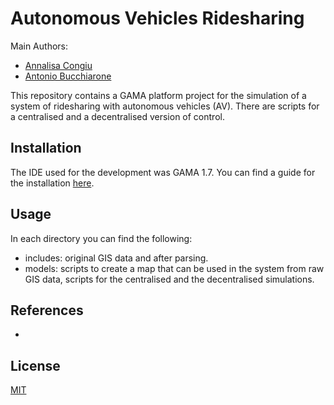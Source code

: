 # Autonomous Vehicles Ridesharing

Main Authors:
- [Annalisa Congiu](mailto:annalisa.congiu@studenti.unitn.it)
- [Antonio Bucchiarone](mailto:)

This repository contains a GAMA platform project for the simulation of a system
of ridesharing with autonomous vehicles (AV). There are scripts for a centralised and a decentralised
version of control.

## Installation

The IDE used for the development was GAMA 1.7.
You can find a guide for the installation [here](https://github.com/gama-platform/gama/wiki/Installation).

## Usage

In each directory you can find the following:
 * includes: original GIS data and after parsing.
 * models: scripts to create a map that can be used in the system from raw GIS data,
    scripts for the centralised and the decentralised simulations.

## References
* 



## License
[MIT](https://choosealicense.com/licenses/mit/)
